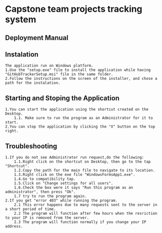 # Capstone team projects tracking system
## Deployment Manual

## Instalation
	The application run on Windows platform.
	1.Use the "setup.exe" file to install the application while having "GitHubTrackerSetup.msi" file in the same folder.
	2.Follow the instructions on the screen of the installer, and chose a path for the instalation.
## Starting and Stoping the Application
	1.You can start the application using the shortcut created on the Desktop.
		1.1. Make sure to run the program as an Administrator for it to start.
	2.You can stop the application by clicking the "X" button on the top right.
## Troubleshooting
	1.If you do not see Administrator run request,do the following:
		1.1.Right click on the shortcut on Desktop, then go to the tap "Shortcut".
		1.2.Copy the path for the main file to navigate to its location.
		1.3.Right click on the exe file "WindowsFormsApp1.exe".
		1.4.Go to compatibility tap.
		1.5.Click on "Change settings for all users".
		1.6.Check the box were it says "Run this program as an administrator", then press "Ok".
		1.7 try to run the program again.
	2.If you get "error 403" while running the program.
		2.1 This error happens due to many requests sent to the server in a short period of time.
		2.2 The program will function after few hours when the resriction to your IP is removed from the server.
		2.3 The program will function normally if you change your IP address.
